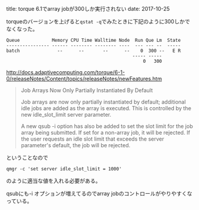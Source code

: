 title: torque 6.1でarray jobが300しか実行されない
date: 2017-10-25

torqueのバージョンを上げると`qstat -q`でみたときに下記のように300しかでなくなった。

```
Queue            Memory CPU Time Walltime Node  Run Que Lm  State
---------------- ------ -------- -------- ----  --- --- --  -----
batch              --      --       --      --    0  300 --   E R
                                               ----- -----
                                                   0   300

```
http://docs.adaptivecomputing.com/torque/6-1-0/releaseNotes/Content/topics/releaseNotes/newFeatures.htm

> Job Arrays Now Only Partially Instantiated By Default
> 
> Job arrays are now only partially instantiated by default; additional idle jobs are added as the array is executed. This is controlled by the new idle_slot_limit server parameter.
>
>A new qsub -i option has also be added to set the slot limit for the job array being submitted. If set for a non-array job, it will be rejected. If the user requests an idle slot limit that exceeds the server parameter's default, the job will be rejected.

ということなので

`qmgr -c 'set server idle_slot_limit = 1000'`

のように適当な値を入れる必要がある。

qsubにも-i オプションが増えてるのでarray jobのコントロールがやりやすくなっている。

